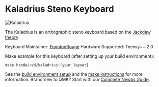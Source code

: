 # Kaladrius Steno Keyboard

![Kaladrius](https://i.imgur.com/hgo1kl6.jpg)

The Kaladrius is an orthographic steno keyboard based on the [Jackdaw theory](https://sites.google.com/site/ploverdoc/jackdaw)

Keyboard Maintainer: [FromtonRouge](https://github.com/FromtonRouge)
Hardware Supported: Teensy++ 2.0

Make example for this keyboard (after setting up your build environment):

    make handwired/kaladrius:[your_layout]

See the [build environment setup](https://docs.qmk.fm/#/getting_started_build_tools) and the [make instructions](https://docs.qmk.fm/#/getting_started_make_guide) for more information. Brand new to QMK? Start with our [Complete Newbs Guide](https://docs.qmk.fm/#/newbs).
